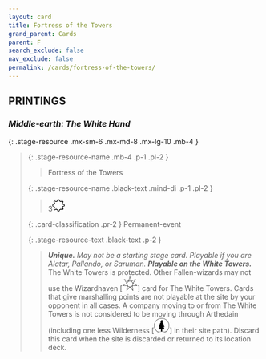 ```yaml
---
layout: card
title: Fortress of the Towers
grand_parent: Cards
parent: F
search_exclude: false
nav_exclude: false
permalink: /cards/fortress-of-the-towers/
---
```


## PRINTINGS


### _Middle-earth: The White Hand_

{: .stage-resource .mx-sm-6 .mx-md-8 .mx-lg-10 .mb-4 }
> {: .stage-resource-name .mb-4 .p-1 .pl-2 }
> > <div class="card-mp"></div>
> > <div class="card-name">Fortress of the Towers</div>
>
> {: .stage-resource-name .black-text .mind-di .p-1 .pl-2 }
> > 3![](/assets/images/stage-point.svg)
>
> {: .card-classification .pr-2 }
> Permanent-event
>
> {: .stage-resource-text .black-text .p-2 }
> > _**Unique.**_ _May not be a starting stage card. Playable if you are Alatar, Pallando, or Saruman._ ***Playable on the White Towers.*** The White Towers is protected. Other Fallen-wizards may not use the Wizardhaven \[![](/assets/images/free-haven.svg)] card for The White Towers. Cards that give marshalling points are not playable at the site by your opponent in all cases. A company moving to or from The White Towers is not considered to be moving through Arthedain (including one less Wilderness \[![](/assets/images/wilderness.svg)] in their site path). Discard this card when the site is discarded or returned to its location deck.
> 
